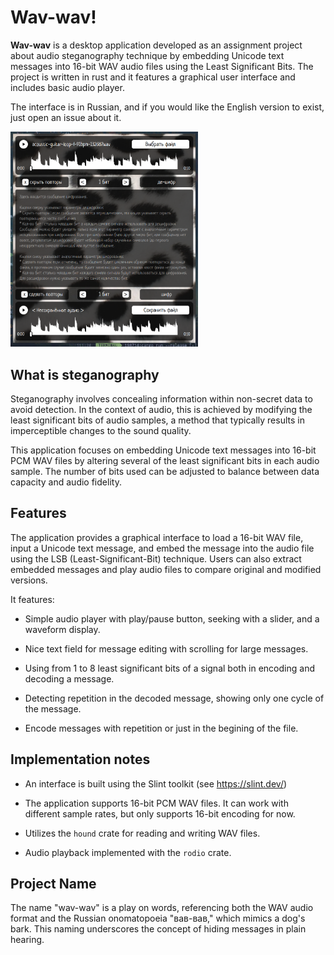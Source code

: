 # Wav-wav!

**Wav-wav** is a desktop application developed as an assignment project about audio steganography technique by embedding Unicode text messages into 16-bit WAV audio files using the Least Significant Bits. The project is written in rust and it features a graphical user interface and includes basic audio player.

The interface is in Russian, and if you would like the English version to exist, just open an issue about it.

<img src="screenshot.png" alt="Screenshot" width="300"/>

## What is steganography

Steganography involves concealing information within non-secret data to avoid detection. In the context of audio, this is achieved by modifying the least significant bits of audio samples, a method that typically results in imperceptible changes to the sound quality.

This application focuses on embedding Unicode text messages into 16-bit PCM WAV files by altering several of the least significant bits in each audio sample. The number of bits used can be adjusted to balance between data capacity and audio fidelity.

## Features

The application provides a graphical interface to load a 16-bit WAV file, input a Unicode text message, and embed the message into the audio file using the LSB (Least-Significant-Bit) technique. Users can also extract embedded messages and play audio files to compare original and modified versions.

It features:

* Simple audio player with play/pause button, seeking with a slider, and a waveform display.

* Nice text field for message editing with scrolling for large messages.

* Using from 1 to 8 least significant bits of a signal both in encoding and decoding a message.

* Detecting repetition in the decoded message, showing only one cycle of the message. 

* Encode messages with repetition or just in the begining of the file.

## Implementation notes

* An interface is built using the Slint toolkit (see https://slint.dev/)

* The application supports 16-bit PCM WAV files. It can work with different sample rates, but only supports 16-bit encoding for now.

* Utilizes the `hound` crate for reading and writing WAV files.

* Audio playback implemented with the `rodio` crate.

## Project Name

The name "wav-wav" is a play on words, referencing both the WAV audio format and the Russian onomatopoeia "вав-вав," which mimics a dog's bark. This naming underscores the concept of hiding messages in plain hearing.
